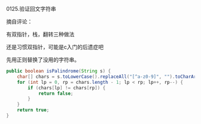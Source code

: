 0125.验证回文字符串



摘自评论：

有双指针，栈，翻转三种做法



还是习惯双指针，可能是c入门的后遗症吧

先用正则替换了没用的字符串。



```java
public boolean isPalindrome(String s) {
    char[] chars = s.toLowerCase().replaceAll("[^a-z0-9]", "").toCharArray();
    for (int lp = 0, rp = chars.length - 1; lp < rp; lp++, rp--) {
        if (chars[lp] != chars[rp]) {
            return false;
        }
    }
    return true;
}
```





